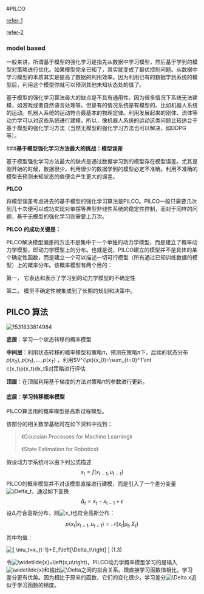 #PILCO

[refer-1](https://blog.csdn.net/philthinker/article/details/79749038)

[refer-2](https://zhuanlan.zhihu.com/p/27539273)

### model based

一般来讲，所谓基于模型的强化学习是指先从数据中学习模型，然后基于学到的模型对策略进行优化。如果模型完全已知了，其实就变成了最优控制问题。从数据中学习模型的本质其实是提高了数据的利用效率。因为利用已有的数据学到系统的模型后，利用这个模型你就可以预测其他未知状态处的值了。 

基于模型的强化学习算法最大的缺点是不具有通用性。因为很多情况下系统无法建模，如游戏或者自然语言处理等。但是有的情况系统是有模型的。比如机器人系统的运动。机器人系统的运动符合最基本的物理定律。利用发展起来的刚体、流体等动力学可以对这些系统进行建模。所以，像机器人系统的运动这类问题比较适合于基于模型的强化学习方法（当然无模型的强化学习方法也可以解决，如DDPG等）。 

###**基于模型强化学习方法最大的挑战：模型误差**

基于模型强化学习方法最大的缺点是通过数据学习到的模型存在模型误差。尤其是刚开始的时候，数据很少，利用很少的数据学到的模型必定不准确。利用不准确的模型去预测未知状态的值便会产生更大的误差。

**PILCO**

将模型误差考虑进去的基于模型的强化学习算法是PILCO。PILCO一般只需要几次到几十次便可以成功实现对单摆等典型非线性系统的稳定性控制，而对于同样的问题，基于无模型的强化学习则需要上万次。

**PILCO** **的成功关键是：**

PILCO解决模型偏差的方法不是集中于一个单独的动力学模型，而是建立了概率动力学模型，即动力学模型上的分布。也就是说，PILCO建立的模型并不是具体的某个确定性函数，而是建立一个可以描述一切可行模型（所有通过已知训练数据的模型）上的概率分布。该概率模型有两个目的：

第一， 它表达和表示了学习到的动力学模型的不确定性

第二， 模型不确定性被集成到了长期的规划和决策中。

## PILCO 算法

![1531833814984](./pics/1531833814984.png)

**底层**：学习一个状态转移的概率模型

**中间层**：利用状态转移的概率模型和策略$\pi$，预测在策略$\pi$下，后续的状态分布$p(x_0),p(x_1),...,p(x_T)$ ，利用$V^{\pi}(x_0)=\sum_{t=0}^T\int c(x_t)p(x_t)dx_t$对策略进行评估.

**顶层**：在顶层利用基于梯度的方法对策略$\pi$的参数进行更新。

####  **底层：学习转移概率模型**

PILCO算法用的概率模型是高斯过程模型。

该部分的相关数学基础可在如下资料中找到：

> 《Gaussian Processes for Machine Learning》
>
> 《State Estimation for Robotics》

假设动力学系统可以由下列公式描述 
$$
x_t=f(x_{t-1},u_{t-1})
$$
PILCO的概率模型并不对该模型直接进行建模，而是引入了一个差分变量![\Delta_t](http://www.zhihu.com/equation?tex=%5CDelta_t)，通过如下变换 
$$
\Delta_t=x_t-x_{t-1}+\epsilon
$$
设$\Delta_t$符合高斯分布，则![x_t](http://www.zhihu.com/equation?tex=x_t)也符合高斯分布：
$$
p(x_t|x_{t-1},u_{t-1})=\mathcal{N}(x_t|\mu_t, \Sigma_t)
$$


其中均值：

![\[ \mu_t=x_{t-1}+E_f\left[\Delta_t\right] \]](http://www.zhihu.com/equation?tex=%5C%5B+%5Cmu_t%3Dx_%7Bt-1%7D%2BE_f%5Cleft%5B%5CDelta_t%5Cright%5D+%5C%5D) (1.3)

令![\widetilde{x}=\left(x,u\right)](http://www.zhihu.com/equation?tex=%5Cwidetilde%7Bx%7D%3D%5Cleft%28x%2Cu%5Cright%29)，PILCO动力学概率模型学习的是输入![\widetilde{x}](http://www.zhihu.com/equation?tex=%5Cwidetilde%7Bx%7D)和输出![\Delta](http://www.zhihu.com/equation?tex=%5CDelta)之间的拟合关系。跟直接学习函数值相比，学习差分更有优势。因为相比于原来的函数，它们的变化很少。学习差分![\Delta x](http://www.zhihu.com/equation?tex=%5CDelta+x)近似于学习函数的梯度。

